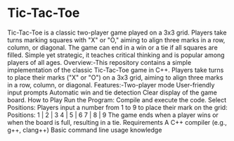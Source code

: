 # Tic-Tac-Toe
Tic-Tac-Toe is a classic two-player game played on a 3x3 grid. Players take turns marking squares with "X" or "O," aiming to align three marks in a row, column, or diagonal. The game can end in a win or a tie if all squares are filled. Simple yet strategic, it teaches critical thinking and is popular among players of all ages.
Overview:-This repository contains a simple implementation of the classic Tic-Tac-Toe game in C++. Players take turns to place their marks ("X" or "O") on a 3x3 grid, aiming to align three marks in a row, column, or diagonal.
Features:-Two-player mode
          User-friendly input prompts
          Automatic win and tie detection
          Clear display of the game board.
How to Play
Run the Program: Compile and execute the code.
Select Positions: Players input a number from 1 to 9 to place their mark on the grid:
Positions:
1 | 2 | 3
4 | 5 | 6
7 | 8 | 9
The game ends when a player wins or when the board is full, resulting in a tie.
Requirements
A C++ compiler (e.g., g++, clang++)
Basic command line usage knowledge
